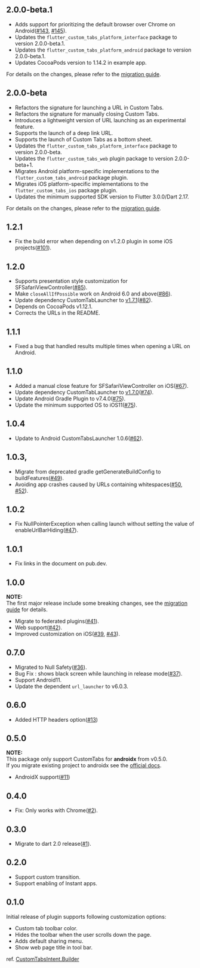 ## 2.0.0-beta.1

- Adds support for prioritizing the default browser over Chrome on Android([#143](https://github.com/droibit/flutter_custom_tabs/issues/143), [#145](https://github.com/droibit/flutter_custom_tabs/pull/145)).
- Updates the `flutter_custom_tabs_platform_interface` package to version 2.0.0-beta.1.
- Updates the `flutter_custom_tabs_platform_android` package to version 2.0.0-beta.1.
- Updates CocoaPods version to 1.14.2 in example app.

For details on the changes, please refer to the [migration guide](https://github.com/droibit/flutter_custom_tabs/blob/flutter_custom_tabs_2.0/flutter_custom_tabs/doc/migration-guides.md).

## 2.0.0-beta

- Refactors the signature for launching a URL in Custom Tabs.
- Refactors the signature for manually closing Custom Tabs.
- Introduces a lightweight version of URL launching as an experimental feature.
- Supports the launch of a deep link URL.
- Supports the launch of Custom Tabs as a bottom sheet.
- Updates the `flutter_custom_tabs_platform_interface` package to version 2.0.0-beta.
- Updates the `flutter_custom_tabs_web` plugin package to version 2.0.0-beta+1.
- Migrates Android platform-specific implementations to the `flutter_custom_tabs_android` package plugin.
- Migrates iOS platform-specific implementations to the `flutter_custom_tabs_ios` package plugin.
- Updates the minimum supported SDK version to Flutter 3.0.0/Dart 2.17.

For details on the changes, please refer to the [migration guide](https://github.com/droibit/flutter_custom_tabs/blob/flutter_custom_tabs_2.0/flutter_custom_tabs/doc/migration-guides.md).

## 1.2.1

- Fix the build error when depending on v1.2.0 plugin in some iOS projects([#101](https://github.com/droibit/flutter_custom_tabs/pull/101)).

## 1.2.0

- Supports presentation style customization for SFSafariViewController([#85](https://github.com/droibit/flutter_custom_tabs/pull/85)).
- Make `closeAllIfPossible` work on Android 6.0 and above([#86](https://github.com/droibit/flutter_custom_tabs/pull/86)).
- Update dependency CustomTabLauncher to [v1.7.1](https://github.com/droibit/CustomTabsLauncher/releases/tag/1.7.1)([#82](https://github.com/droibit/flutter_custom_tabs/pull/82)).
- Depends on CocoaPods v1.12.1.
- Corrects the URLs in the README.

## 1.1.1

- Fixed a bug that handled results multiple times when opening a URL on Android.

## 1.1.0

- Added a manual close feature for SFSafariViewController on iOS([#67](https://github.com/droibit/flutter_custom_tabs/pull/67)).
- Update dependency CustomTabLauncher to [v1.7.0](https://github.com/droibit/CustomTabsLauncher/releases/tag/1.7.0)([#74](https://github.com/droibit/flutter_custom_tabs/pull/74)).
- Update Android Gradle Plugin to v7.4.0([#75](https://github.com/droibit/flutter_custom_tabs/pull/75)).
- Update the minimum supported OS to iOS11([#75](https://github.com/droibit/flutter_custom_tabs/pull/75)).

## 1.0.4

- Update to Android CustomTabsLauncher 1.0.6([#62](https://github.com/droibit/flutter_custom_tabs/pull/62)).

## 1.0.3,

- Migrate from deprecated gradle getGenerateBuildConfig to buildFeatures([#49](https://github.com/droibit/flutter_custom_tabs/pull/49)).
- Avoiding app crashes caused by URLs containing whitespaces([#50](https://github.com/droibit/flutter_custom_tabs/issues/50), [#52](https://github.com/droibit/flutter_custom_tabs/pull/52)).

## 1.0.2

- Fix NullPointerException when calling launch without setting the value of enableUrlBarHiding([#47](https://github.com/droibit/flutter_custom_tabs/pull/47)).

## 1.0.1

- Fix links in the document on pub.dev.

## 1.0.0

**NOTE:**  
The first major release include some breaking changes, see the [migration guide](https://github.com/droibit/flutter_custom_tabs/blob/1.0.0/flutter_custom_tabs/doc/migration-guides.md#migrate-flutter_custom_tabs-to-v100) for details.

- Migrate to federated plugins([#41](https://github.com/droibit/flutter_custom_tabs/pull/41)).
- Web support([#42](https://github.com/droibit/flutter_custom_tabs/pull/42)).
- Improved customization on iOS([#39](https://github.com/droibit/flutter_custom_tabs/pull/39), [#43](https://github.com/droibit/flutter_custom_tabs/pull/43)).

## 0.7.0

- Migrated to Null Safety([#36](https://github.com/droibit/flutter_custom_tabs/pull/36)).
- Bug Fix : shows black screen while launching in release mode([#37](https://github.com/droibit/flutter_custom_tabs/pull/36)).
- Support Android11.
- Update the dependent `url_launcher` to v6.0.3.

## 0.6.0

- Added HTTP headers option([#13](https://github.com/droibit/flutter_custom_tabs/pull/13))

## 0.5.0

**NOTE:**  
This package only support CustomTabs for **androidx** from v0.5.0.  
If you migrate existing project to androidx see the [official docs](https://developer.android.com/jetpack/androidx/migrate).

- AndroidX support([#11](https://github.com/droibit/flutter_custom_tabs/pull/11))

## 0.4.0

- Fix: Only works with Chrome([#2](https://github.com/droibit/flutter_custom_tabs/issues/2)).

## 0.3.0

- Migrate to dart 2.0 release([#1](https://github.com/droibit/flutter_custom_tabs/pull/1)).

## 0.2.0

- Support custom transition.
- Support enabling of Instant apps.

## 0.1.0

Initial release of plugin supports following customization options:

- Custom tab toolbar color.
- Hides the toolbar when the user scrolls down the page.
- Adds default sharing menu.
- Show web page title in tool bar.

ref. [CustomTabsIntent.Builder](https://developer.android.com/reference/android/support/customtabs/CustomTabsIntent.Builder.html)
